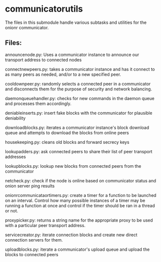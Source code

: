 # communicatorutils

The files in this submodule handle various subtasks and utilities for the onionr communicator.

## Files:

announcenode.py: Uses a communicator instance to announce our transport address to connected nodes

connectnewpeers.py: takes a communicator instance and has it connect to as many peers as needed, and/or to a new specified peer.

cooldownpeer.py: randomly selects a connected peer in a communicator and disconnects them for the purpose of security and network balancing.

daemonqueuehandler.py: checks for new commands in the daemon queue and processes them accordingly.

deniableinserts.py: insert fake blocks with the communicator for plausible deniability

downloadblocks.py: iterates a communicator instance's block download queue and attempts to download the blocks from online peers

housekeeping.py: cleans old blocks and forward secrecy keys

lookupadders.py: ask connected peers to share their list of peer transport addresses

lookupblocks.py: lookup new blocks from connected peers from the communicator

netcheck.py: check if the node is online based on communicator status and onion server ping results

onionrcommunicataortimers.py: create a timer for a function to be launched on an interval. Control how many possible instances of a timer may be running a function at once and control if the timer should be ran in a thread or not.

proxypicker.py: returns a string name for the appropriate proxy to be used with a particular peer transport address.

servicecreator.py: iterate connection blocks and create new direct connection servers for them.

uploadblocks.py: iterate a communicator's upload queue and upload the blocks to connected peers